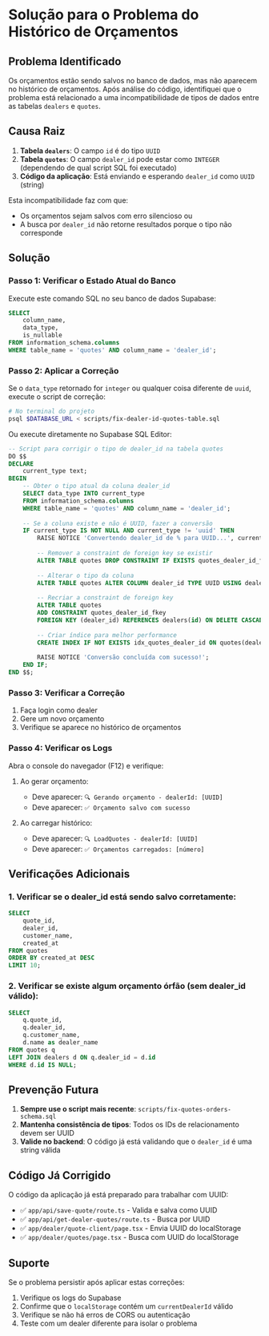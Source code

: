 # Solução para o Problema do Histórico de Orçamentos

## Problema Identificado

Os orçamentos estão sendo salvos no banco de dados, mas não aparecem no histórico de orçamentos. Após análise do código, identifiquei que o problema está relacionado a uma incompatibilidade de tipos de dados entre as tabelas `dealers` e `quotes`.

## Causa Raiz

1. **Tabela `dealers`**: O campo `id` é do tipo `UUID`
2. **Tabela `quotes`**: O campo `dealer_id` pode estar como `INTEGER` (dependendo de qual script SQL foi executado)
3. **Código da aplicação**: Está enviando e esperando `dealer_id` como `UUID` (string)

Esta incompatibilidade faz com que:
- Os orçamentos sejam salvos com erro silencioso ou
- A busca por `dealer_id` não retorne resultados porque o tipo não corresponde

## Solução

### Passo 1: Verificar o Estado Atual do Banco

Execute este comando SQL no seu banco de dados Supabase:

```sql
SELECT 
    column_name,
    data_type,
    is_nullable
FROM information_schema.columns
WHERE table_name = 'quotes' AND column_name = 'dealer_id';
```

### Passo 2: Aplicar a Correção

Se o `data_type` retornado for `integer` ou qualquer coisa diferente de `uuid`, execute o script de correção:

```bash
# No terminal do projeto
psql $DATABASE_URL < scripts/fix-dealer-id-quotes-table.sql
```

Ou execute diretamente no Supabase SQL Editor:

```sql
-- Script para corrigir o tipo de dealer_id na tabela quotes
DO $$
DECLARE
    current_type text;
BEGIN
    -- Obter o tipo atual da coluna dealer_id
    SELECT data_type INTO current_type
    FROM information_schema.columns
    WHERE table_name = 'quotes' AND column_name = 'dealer_id';
    
    -- Se a coluna existe e não é UUID, fazer a conversão
    IF current_type IS NOT NULL AND current_type != 'uuid' THEN
        RAISE NOTICE 'Convertendo dealer_id de % para UUID...', current_type;
        
        -- Remover a constraint de foreign key se existir
        ALTER TABLE quotes DROP CONSTRAINT IF EXISTS quotes_dealer_id_fkey;
        
        -- Alterar o tipo da coluna
        ALTER TABLE quotes ALTER COLUMN dealer_id TYPE UUID USING dealer_id::UUID;
        
        -- Recriar a constraint de foreign key
        ALTER TABLE quotes 
        ADD CONSTRAINT quotes_dealer_id_fkey 
        FOREIGN KEY (dealer_id) REFERENCES dealers(id) ON DELETE CASCADE;
        
        -- Criar índice para melhor performance
        CREATE INDEX IF NOT EXISTS idx_quotes_dealer_id ON quotes(dealer_id);
        
        RAISE NOTICE 'Conversão concluída com sucesso!';
    END IF;
END $$;
```

### Passo 3: Verificar a Correção

1. Faça login como dealer
2. Gere um novo orçamento
3. Verifique se aparece no histórico de orçamentos

### Passo 4: Verificar os Logs

Abra o console do navegador (F12) e verifique:

1. Ao gerar orçamento:
   - Deve aparecer: `🔍 Gerando orçamento - dealerId: [UUID]`
   - Deve aparecer: `✅ Orçamento salvo com sucesso`

2. Ao carregar histórico:
   - Deve aparecer: `🔍 LoadQuotes - dealerId: [UUID]`
   - Deve aparecer: `✅ Orçamentos carregados: [número]`

## Verificações Adicionais

### 1. Verificar se o dealer_id está sendo salvo corretamente:

```sql
SELECT 
    quote_id,
    dealer_id,
    customer_name,
    created_at
FROM quotes
ORDER BY created_at DESC
LIMIT 10;
```

### 2. Verificar se existe algum orçamento órfão (sem dealer_id válido):

```sql
SELECT 
    q.quote_id,
    q.dealer_id,
    q.customer_name,
    d.name as dealer_name
FROM quotes q
LEFT JOIN dealers d ON q.dealer_id = d.id
WHERE d.id IS NULL;
```

## Prevenção Futura

1. **Sempre use o script mais recente**: `scripts/fix-quotes-orders-schema.sql`
2. **Mantenha consistência de tipos**: Todos os IDs de relacionamento devem ser UUID
3. **Valide no backend**: O código já está validando que o `dealer_id` é uma string válida

## Código Já Corrigido

O código da aplicação já está preparado para trabalhar com UUID:

- ✅ `app/api/save-quote/route.ts` - Valida e salva como UUID
- ✅ `app/api/get-dealer-quotes/route.ts` - Busca por UUID
- ✅ `app/dealer/quote-client/page.tsx` - Envia UUID do localStorage
- ✅ `app/dealer/quotes/page.tsx` - Busca com UUID do localStorage

## Suporte

Se o problema persistir após aplicar estas correções:

1. Verifique os logs do Supabase
2. Confirme que o `localStorage` contém um `currentDealerId` válido
3. Verifique se não há erros de CORS ou autenticação
4. Teste com um dealer diferente para isolar o problema